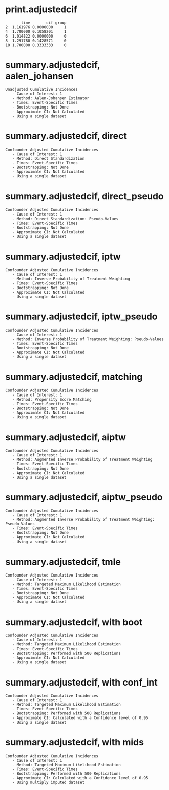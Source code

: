# print.adjustedcif

           time       cif group
    2  1.161976 0.0000000     1
    4  1.700000 0.1058201     1
    6  1.014822 0.0000000     0
    8  1.291780 0.1428571     0
    10 1.700000 0.3333333     0

# summary.adjustedcif, aalen_johansen

    Unadjusted Cumulative Incidences 
       - Cause of Interest: 1
       - Method: Aalen-Johansen Estimator
       - Times: Event-Specific Times
       - Bootstrapping: Not Done
       - Approximate CI: Not Calculated
       - Using a single dataset

# summary.adjustedcif, direct

    Confounder Adjusted Cumulative Incidences 
       - Cause of Interest: 1
       - Method: Direct Standardization
       - Times: Event-Specific Times
       - Bootstrapping: Not Done
       - Approximate CI: Not Calculated
       - Using a single dataset

# summary.adjustedcif, direct_pseudo

    Confounder Adjusted Cumulative Incidences 
       - Cause of Interest: 1
       - Method: Direct Standardization: Pseudo-Values
       - Times: Event-Specific Times
       - Bootstrapping: Not Done
       - Approximate CI: Not Calculated
       - Using a single dataset

# summary.adjustedcif, iptw

    Confounder Adjusted Cumulative Incidences 
       - Cause of Interest: 1
       - Method: Inverse Probability of Treatment Weighting
       - Times: Event-Specific Times
       - Bootstrapping: Not Done
       - Approximate CI: Not Calculated
       - Using a single dataset

# summary.adjustedcif, iptw_pseudo

    Confounder Adjusted Cumulative Incidences 
       - Cause of Interest: 1
       - Method: Inverse Probability of Treatment Weighting: Pseudo-Values
       - Times: Event-Specific Times
       - Bootstrapping: Not Done
       - Approximate CI: Not Calculated
       - Using a single dataset

# summary.adjustedcif, matching

    Confounder Adjusted Cumulative Incidences 
       - Cause of Interest: 1
       - Method: Propensity Score Matching
       - Times: Event-Specific Times
       - Bootstrapping: Not Done
       - Approximate CI: Not Calculated
       - Using a single dataset

# summary.adjustedcif, aiptw

    Confounder Adjusted Cumulative Incidences 
       - Cause of Interest: 1
       - Method: Augmented Inverse Probability of Treatment Weighting
       - Times: Event-Specific Times
       - Bootstrapping: Not Done
       - Approximate CI: Not Calculated
       - Using a single dataset

# summary.adjustedcif, aiptw_pseudo

    Confounder Adjusted Cumulative Incidences 
       - Cause of Interest: 1
       - Method: Augmented Inverse Probability of Treatment Weighting: Pseudo-Values
       - Times: Event-Specific Times
       - Bootstrapping: Not Done
       - Approximate CI: Not Calculated
       - Using a single dataset

# summary.adjustedcif, tmle

    Confounder Adjusted Cumulative Incidences 
       - Cause of Interest: 1
       - Method: Targeted Maximum Likelihood Estimation
       - Times: Event-Specific Times
       - Bootstrapping: Not Done
       - Approximate CI: Not Calculated
       - Using a single dataset

# summary.adjustedcif, with boot

    Confounder Adjusted Cumulative Incidences 
       - Cause of Interest: 1
       - Method: Targeted Maximum Likelihood Estimation
       - Times: Event-Specific Times
       - Bootstrapping: Performed with 500 Replications
       - Approximate CI: Not Calculated
       - Using a single dataset

# summary.adjustedcif, with conf_int

    Confounder Adjusted Cumulative Incidences 
       - Cause of Interest: 1
       - Method: Targeted Maximum Likelihood Estimation
       - Times: Event-Specific Times
       - Bootstrapping: Performed with 500 Replications
       - Approximate CI: Calculated with a Confidence level of 0.95
       - Using a single dataset

# summary.adjustedcif, with mids

    Confounder Adjusted Cumulative Incidences 
       - Cause of Interest: 1
       - Method: Targeted Maximum Likelihood Estimation
       - Times: Event-Specific Times
       - Bootstrapping: Performed with 500 Replications
       - Approximate CI: Calculated with a Confidence level of 0.95
       - Using multiply imputed dataset

